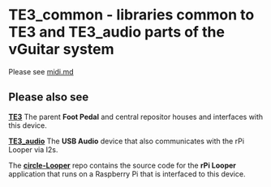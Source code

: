 # TE3_common - libraries common to TE3 and TE3_audio parts of the vGuitar system

Please see [midi.md](midi.md)


## Please also see

[**TE3**](https://github.com/phorton1/Arduino-TE3)
The parent **Foot Pedal** and central repositor houses and interfaces
with this device.

[**TE3_audio**](https://github.com/phorton1/Arduino-TE3_audio)
The **USB Audio** device that also communicates with the rPi Looper
via I2s.

The [**circle-Looper**](https://github.com/phorton1/circle-prh-apps-Looper)
repo contains the source code for the **rPi Looper** application that runs
on a Raspberry Pi that is interfaced to this device.






